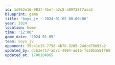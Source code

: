 ```yaml
---
id: 1d952e16-983f-4bef-a2c8-a89738f7ada3
blueprint: game
title: 'boys_jv - 2024-01-05 00:00:00'
year: 2024
location: home
time: '12:00'
game_date: '2024-01-05'
team: boys_jv
opponent: 39c41e15-7758-4b70-9205-24dcd78693a2
updated_by: dcb3e717-ab7c-4904-ad16-fd20b558ff69
updated_at: 1700184965
---
```

